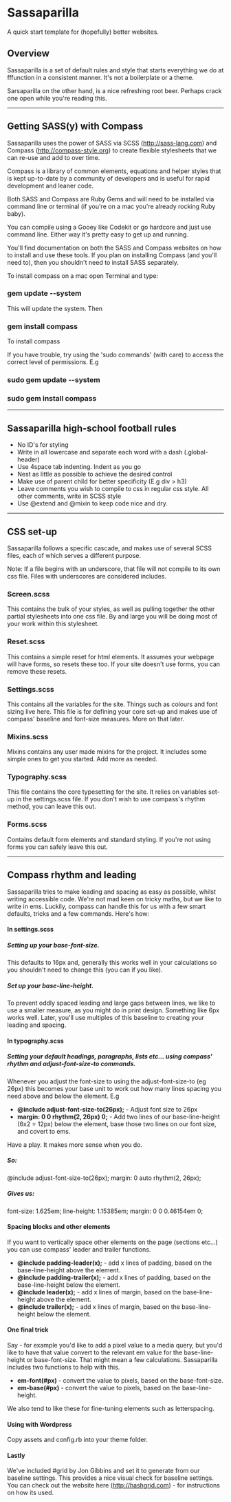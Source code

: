 # Sassaparilla

A quick start template for (hopefully) better websites.

## Overview

Sassaparilla is a set of default rules and style that starts everything we do at fffunction in a consistent manner. It's not a boilerplate or a theme.

Sarsaparilla on the other hand, is a nice refreshing root beer. Perhaps crack one open while you're reading this.

---

## Getting SASS(y) with Compass

Sassaparilla uses the power of SASS via SCSS (http://sass-lang.com) and Compass (http://compass-style.org) to create flexible stylesheets that we can re-use and add to over time.

Compass is a library of common elements, equations and helper styles that is kept up-to-date by a community of developers and is useful for rapid development and leaner code.

Both SASS and Compass are Ruby Gems and will need to be installed via command line or terminal (if you're on a mac you're already rocking Ruby baby).

You can compile using a Gooey like Codekit or go hardcore and just use command line. Either way it's pretty easy to get up and running.

You'll find documentation on both the SASS and Compass websites on how to install and use these tools. If you plan on installing Compass (and you'll need to), then you shouldn't need to install SASS separately. 

To install compass on a mac open Terminal and type:

### gem update --system 
This will update the system. Then

### gem install compass
To install compass

If you have trouble, try using the 'sudo commands' (with care) to access the correct level of permissions. E.g

### sudo gem update --system 
### sudo gem install compass

---

## Sassaparilla high-school football rules

- No ID's for styling
- Write in all lowercase and separate each word with a dash (.global-header)
- Use 4space tab indenting. Indent as you go
- Nest as little as possible to achieve the desired control
- Make use of parent child for better specificity (E.g div > h3)
- Leave comments you wish to compile to css in regular css style. All other comments, write in SCSS style
- Use @extend and @mixin to keep code nice and dry.

--- 

## CSS set-up

Sassaparilla follows a specific cascade, and makes use of several SCSS files, each of which serves a different purpose.

Note: If a file begins with an underscore, that file will not compile to its own css file. Files with underscores are considered includes.

### Screen.scss

This contains the bulk of your styles, as well as pulling together the other partial stylesheets into one css file. 
By and large you will be doing most of your work within this stylesheet.

### Reset.scss

This contains a simple reset for html elements. It assumes your webpage will have forms, so resets these too. If your site doesn't use forms, you can remove these resets.

### Settings.scss

This contains all the variables for the site. Things such as colours and font sizing live here. This file is for defining your core set-up and makes use of compass' baseline and font-size measures. More on that later.

### Mixins.scss

Mixins contains any user made mixins for the project. It includes some simple ones to get you started. Add more as needed.

### Typography.scss

This file contains the core typesetting for the site. It relies on variables set-up in the settings.scss file. If you don't wish to use compass's rhythm method, you can leave this out.

### Forms.scss

Contains default form elements and standard styling. If you're not using forms you can safely leave this out.

--- 

## Compass rhythm and leading

Sassaparilla tries to make leading and spacing as easy as possible, whilst writing accessible code. We're not mad keen on tricky maths, but we like to write in ems. Luckily, compass can handle this for us with a few smart defaults, tricks and a few commands. Here's how:

#### In settings.scss

##### Setting up your base-font-size. 
This defaults to 16px and, generally this works well in your calculations so you shouldn't need to change this (you can if you like).

##### Set up your base-line-height. 
To prevent oddly spaced leading and large gaps between lines, we like to use a smaller measure, as you might do in print design. Something like 6px works well. Later, you'll use multiples of this baseline to creating your leading and spacing. 

#### In typography.scss

##### Setting your default headings, paragraphs, lists etc… using compass' rhythm and adjust-font-size-to commands. 
Whenever you adjust the font-size to using the adjust-font-size-to (eg 26px) this becomes your base unit to work out how many lines spacing you need above and below the element. E.g

- **@include adjust-font-size-to(26px);** - Adjust font size to 26px
- **margin: 0 0 rhythm(2, 26px) 0;**  - Add two lines of our base-line-height (6x2 = 12px) below the element, base those two lines on our font size, and covert to ems. 

Have a play. It makes more sense when you do.

##### So:
@include adjust-font-size-to(26px); 
margin: 0 auto rhythm(2, 26px);  	

##### Gives us:					
font-size: 1.625em;
line-height: 1.15385em;
margin: 0 0 0.46154em 0;

#### Spacing blocks and other elements

If you want to vertically space other elements on the page (sections etc…) you can use compass' leader and trailer functions.

- **@include padding-leader(x);** - add x lines of padding, based on the base-line-height above the element. 
- **@include padding-trailer(x);** - add x lines of padding, based on the base-line-height below the element.
- **@include leader(x);** - add x lines of margin, based on the base-line-height above the element. 
- **@include trailer(x);** - add x lines of margin, based on the base-line-height below the element.

#### One final trick

Say - for example you'd like to add a pixel value to a media query, but you'd like to have that value convert to the relevant em value for the base-line-height or base-font-size. That might mean a few calculations. Sassaparilla includes two functions to help with this.

- **em-font(#px)** - convert the value to pixels, based on the base-font-size.
- **em-base(#px)** - convert the value to pixels, based on the base-line-height.

We also tend to like these for fine-tuning elements such as letterspacing. 


#### Using with Wordpress

Copy assets and config.rb into your theme folder.

#### Lastly

We've included #grid by Jon Gibbins and set it to generate from our baseline settings. This provides a nice visual check for baseline settings. You can check out the website here (http://hashgrid.com) - for instructions on how its used.
